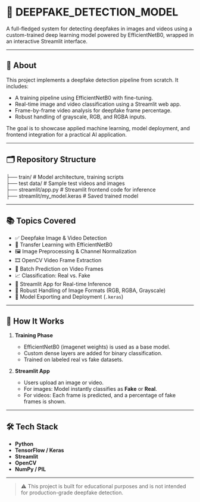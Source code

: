 # 🧠 DEEPFAKE_DETECTION_MODEL

A full-fledged system for detecting deepfakes in images and videos using a custom-trained deep learning model powered by EfficientNetB0, wrapped in an interactive Streamlit interface.

---

## 📌 About

This project implements a deepfake detection pipeline from scratch. It includes:

- A training pipeline using EfficientNetB0 with fine-tuning.
- Real-time image and video classification using a Streamlit web app.
- Frame-by-frame video analysis for deepfake frame percentage.
- Robust handling of grayscale, RGB, and RGBA inputs.

The goal is to showcase applied machine learning, model deployment, and frontend integration for a practical AI application.

---

## 🗂 Repository Structure

├── train/                     # Model architecture, training scripts <br>
├── test data/                 # Sample test videos and images <br>
├── streamlit/app.py           # Streamlit frontend code for inference <br>
├── streamlit/my_model.keras   # Saved trained model <br>

---

## 📚 Topics Covered

- ✅ Deepfake Image & Video Detection
- 🧠 Transfer Learning with EfficientNetB0
- 🖼️ Image Preprocessing & Channel Normalization
- 🎞️ OpenCV Video Frame Extraction
- 🔄 Batch Prediction on Video Frames
- 📈 Classification: Real vs. Fake
- 🧪 Streamlit App for Real-time Inference
- 🧼 Robust Handling of Image Formats (RGB, RGBA, Grayscale)
- 💾 Model Exporting and Deployment (`.keras`)

---

## 🚀 How It Works

1. **Training Phase**
   - EfficientNetB0 (imagenet weights) is used as a base model.
   - Custom dense layers are added for binary classification.
   - Trained on labeled real vs fake datasets.

2. **Streamlit App**
   - Users upload an image or video.
   - For images: Model instantly classifies as **Fake** or **Real**.
   - For videos: Each frame is predicted, and a percentage of fake frames is shown.

---

## 🛠️ Tech Stack

- **Python**
- **TensorFlow / Keras**
- **Streamlit**
- **OpenCV**
- **NumPy / PIL**

---

> ⚠️ This project is built for educational purposes and is not intended for production-grade deepfake detection.

